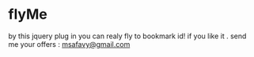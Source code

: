 flyMe
=====
by this jquery plug in you can realy fly to bookmark id!
if you like it . send me your offers : msafavy@gmail.com
